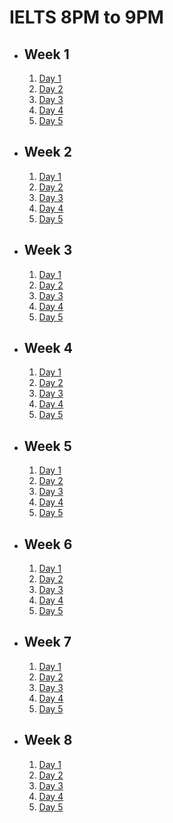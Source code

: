 # IELTS 8PM to 9PM

- ## Week 1

   1. [Day 1](https://www.facebook.com/iCodeguru/videos/385517277186485)
   2. [Day 2](https://www.facebook.com/iCodeguru/videos/949572213411375)
   3. [Day 3](https://www.facebook.com/iCodeguru/videos/1036182061002137)
   4. [Day 4](https://www.facebook.com/iCodeguru/videos/742207297373795)
   5. [Day 5](https://www.facebook.com/iCodeguru/videos/1722595481573519)

- ## Week 2

   1. [Day 1](https://www.facebook.com/iCodeguru/videos/1073140717353588)
   2. [Day 2](https://www.facebook.com/iCodeguru/videos/1077263400388389)
   3. [Day 3](https://www.facebook.com/iCodeguru/videos/343606405220030)
   4. [Day 4](https://www.facebook.com/iCodeguru/videos/1735819663564755)
   5. [Day 5](https://www.facebook.com/iCodeguru/videos/398995339134682)

- ## Week 3

   1. [Day 1](https://www.facebook.com/iCodeguru/videos/1529505947902854)
   2. [Day 2](https://www.facebook.com/iCodeguru/videos/2752535008243152)
   3. [Day 3](https://www.facebook.com/iCodeguru/videos/391843529988326)
   4. [Day 4](https://web.facebook.com/iCodeguru/videos/1313423805972709)
   5. [Day 5](https://web.facebook.com/iCodeguru/videos/783975216849243)

- ## Week 4

   1. [Day 1](https://www.facebook.com/iCodeguru/videos/900141008325460)
   2. [Day 2](https://www.facebook.com/iCodeguru/videos/1127343664927346)
   3. [Day 3](https://www.facebook.com/iCodeguru/videos/1813159132441953)
   4. [Day 4]()
   5. [Day 5](https://www.facebook.com/iCodeguru/videos/1339618056756144)

- ## Week 5

   1. [Day 1](https://www.facebook.com/iCodeguru/videos/1345598756101424)
   2. [Day 2](https://www.facebook.com/iCodeguru/videos/689638216395333)
   3. [Day 3](https://www.facebook.com/iCodeguru/videos/935741514830205)
   4. [Day 4](https://www.facebook.com/iCodeguru/videos/614600597465886)
   5. [Day 5](https://www.facebook.com/iCodeguru/videos/935590607961721)

- ## Week 6

   1. [Day 1](https://www.facebook.com/iCodeguru/videos/606870201595053)
   2. [Day 2](https://www.facebook.com/iCodeguru/videos/1379160966068489)
   3. [Day 3]()
   4. [Day 4](https://www.facebook.com/iCodeguru/videos/344164948588487)
   5. [Day 5](https://www.facebook.com/iCodeguru/videos/378493634809920)

- ## Week 7

   1. [Day 1]()
   2. [Day 2](https://www.facebook.com/iCodeguru/videos/1436877670199219)
   3. [Day 3](https://www.facebook.com/iCodeguru/videos/289149827248329)
   4. [Day 4](https://www.facebook.com/iCodeguru/videos/933337798187367)
   5. [Day 5](https://www.facebook.com/iCodeguru/videos/380936604542410)

- ## Week 8

   1. [Day 1](https://www.facebook.com/iCodeguru/videos/386691164315919)
   2. [Day 2](https://www.facebook.com/iCodeguru/videos/1864580267324649)
   3. [Day 3](https://www.facebook.com/iCodeguru/videos/833125855495726)
   4. [Day 4](https://www.facebook.com/iCodeguru/videos/3715293095455613)
   5. [Day 5](https://www.facebook.com/iCodeguru/videos/7240658082680586)

<!-- - ## Week 

   1. [Day 1]()
   2. [Day 2]()
   3. [Day 3]()
   4. [Day 4]()
   5. [Day 5]() -->

<!-- - ## Week 

   1. [Day 1]()
   2. [Day 2]()
   3. [Day 3]()
   4. [Day 4]()
   5. [Day 5]() -->
